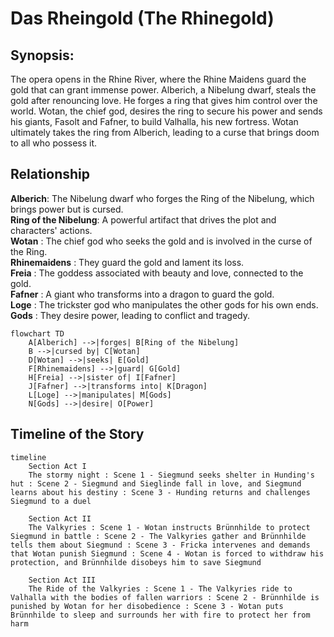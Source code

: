 # Das Rheingold (The Rhinegold)

## Synopsis:

The opera opens in the Rhine River, where the Rhine Maidens guard the gold that can grant immense power. Alberich, a Nibelung dwarf, steals the gold after renouncing love. He forges a ring that gives him control over the world. Wotan, the chief god, desires the ring to secure his power and sends his giants, Fasolt and Fafner, to build Valhalla, his new fortress. Wotan ultimately takes the ring from Alberich, leading to a curse that brings doom to all who possess it.

## Relationship

**Alberich**: The Nibelung dwarf who forges the Ring of the Nibelung, which brings power but is cursed.<br>
**Ring of the Nibelung**: A powerful artifact that drives the plot and characters' actions.<br>
**Wotan** : The chief god who seeks the gold and is involved in the curse of the Ring.<br>
**Rhinemaidens** : They guard the gold and lament its loss.<br>
**Freia** : The goddess associated with beauty and love, connected to the gold.<br>
**Fafner** : A giant who transforms into a dragon to guard the gold.<br>
**Loge** : The trickster god who manipulates the other gods for his own ends.<br>
**Gods** : They desire power, leading to conflict and tragedy.<br>

```mermaid
flowchart TD
    A[Alberich] -->|forges| B[Ring of the Nibelung]
    B -->|cursed by| C[Wotan]
    D[Wotan] -->|seeks| E[Gold]
    F[Rhinemaidens] -->|guard| G[Gold]
    H[Freia] -->|sister of| I[Fafner]
    J[Fafner] -->|transforms into| K[Dragon]
    L[Loge] -->|manipulates| M[Gods]
    N[Gods] -->|desire| O[Power]
```

## Timeline of the Story

```mermaid
timeline
    Section Act I
    The stormy night : Scene 1 - Siegmund seeks shelter in Hunding's hut : Scene 2 - Siegmund and Sieglinde fall in love, and Siegmund learns about his destiny : Scene 3 - Hunding returns and challenges Siegmund to a duel

    Section Act II
    The Valkyries : Scene 1 - Wotan instructs Brünnhilde to protect Siegmund in battle : Scene 2 - The Valkyries gather and Brünnhilde tells them about Siegmund : Scene 3 - Fricka intervenes and demands that Wotan punish Siegmund : Scene 4 - Wotan is forced to withdraw his protection, and Brünnhilde disobeys him to save Siegmund

    Section Act III
    The Ride of the Valkyries : Scene 1 - The Valkyries ride to Valhalla with the bodies of fallen warriors : Scene 2 - Brünnhilde is punished by Wotan for her disobedience : Scene 3 - Wotan puts Brünnhilde to sleep and surrounds her with fire to protect her from harm
```
